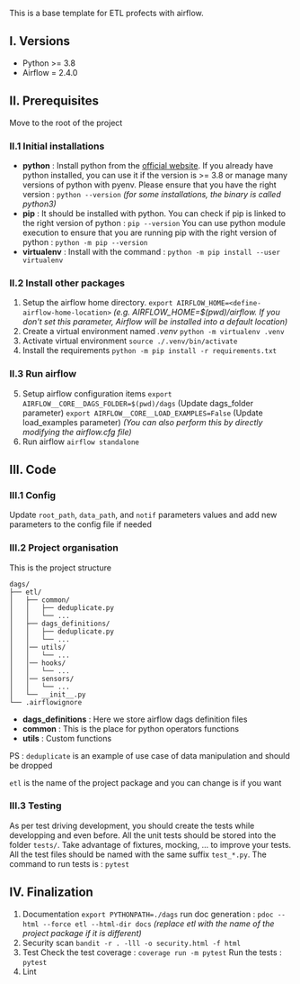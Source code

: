 
This is a base template for ETL profects with airflow. 

## I. Versions
- Python >= 3.8
- Airflow = 2.4.0

## II. Prerequisites

Move to the root of the project

### II.1 Initial installations
- **python** : Install python from the [official website](https://www.python.org/downloads/). If you already have python installed, you can use it if the version is >= 3.8 or manage many versions of python with pyenv. 
Please ensure that you have the right version : `python --version`
*(for some installations, the binary is called python3)*
- **pip** : It should be installed with python.
You can check if pip is linked to the right version of python : `pip --version`
You can use python module execution to ensure that you are running pip with the right version of python : `python -m pip --version`
- **virtualenv** : Install with the command : `python -m pip install --user virtualenv`

### II.2 Install other packages
1. Setup the airflow home directory.
`export AIRFLOW_HOME=<define-airflow-home-location>`
*(e.g. AIRFLOW_HOME=$(pwd)/airflow. If you don't set this parameter, Airflow will be installed into a default location)*
2. Create a virtual environment named *.venv*
`python -m virtualenv .venv`
3. Activate virtual environment
`source ./.venv/bin/activate`
4. Install the requirements
`python -m pip install -r requirements.txt`

### II.3 Run airflow

5. Setup airflow configuration items
`export AIRFLOW__CORE__DAGS_FOLDER=$(pwd)/dags`  (Update dags_folder parameter)
`export AIRFLOW__CORE__LOAD_EXAMPLES=False`  (Update load_examples parameter)
*(You can also perform this by directly modifying the airflow.cfg file)*
6. Run airflow 
`airflow standalone`

## III. Code

### III.1 Config
Update `root_path`, `data_path`, and `notif` parameters values and add new parameters to the config file if needed

### III.2 Project organisation
This is the project structure
```
dags/
├── etl/
│   ├── common/
│   │   ├── deduplicate.py
│   │   └── ...
│   ├── dags_definitions/
│   │   ├── deduplicate.py
│   │   └── ...
│   │── utils/
│   │   └── ...
│   │── hooks/
│   │   └── ...
│   │── sensors/
│   │   └── ...
│   └── __init__.py
└── .airflowignore
```
- **dags_definitions** : Here we store airflow dags definition files
- **common** : This is the place for python operators functions
- **utils** : Custom functions 

PS : 
`deduplicate` is an example of use case of data manipulation and should be dropped

`etl` is the name of the project package and you can change is if you want

### III.3 Testing
As per test driving development, you should create the tests while developping and even before.
All the unit tests should be stored into the folder `tests/`. Take advantage of fixtures, mocking, ... to improve your tests. All the test files should be named with the same suffix `test_*.py`.
The command to run tests is : `pytest`

## IV. Finalization
1. Documentation
`export PYTHONPATH=./dags`
run doc generation : `pdoc --html --force etl --html-dir docs` *(replace etl with the name of the project package if it is different)*
2. Security scan
`bandit -r . -lll -o security.html -f html`
3. Test
Check the test coverage : `coverage run -m pytest`
Run the tests : `pytest`
4. Lint